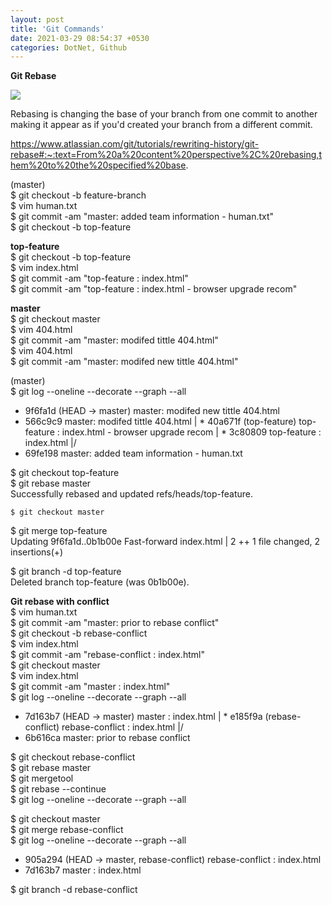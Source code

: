 ```yaml
---
layout: post
title: 'Git Commands'
date: 2021-03-29 08:54:37 +0530
categories: DotNet, Github
---
```


**Git Rebase**

![](https://wac-cdn.atlassian.com/dam/jcr:e4a40899-636b-4988-9774-eaa8a440575b/02.svg?cdnVersion=1521)

Rebasing is changing the base of your branch from one commit to another making it appear as if you'd created your branch from a different commit.

https://www.atlassian.com/git/tutorials/rewriting-history/git-rebase#:~:text=From%20a%20content%20perspective%2C%20rebasing,them%20to%20the%20specified%20base.

(master)  
$ git checkout -b feature-branch  
$ vim human.txt  
$ git commit -am "master: added team information - human.txt"  
$ git checkout -b top-feature

**top-feature**  
$ git checkout -b top-feature  
$ vim index.html  
$ git commit -am "top-feature : index.html"</br>
$ git commit -am "top-feature : index.html - browser upgrade recom"</br>

**master**  
$ git checkout master  
$ vim 404.html  
$ git commit -am "master: modifed tittle 404.html"</br>
$ vim 404.html  
$ git commit -am "master: modifed new tittle 404.html"  

(master)</br>
$ git log --oneline --decorate --graph --all  
* 9f6fa1d (HEAD -> master) master: modifed new tittle 404.html
* 566c9c9 master: modifed tittle 404.html
| * 40a671f (top-feature) top-feature : index.html - browser upgrade recom
| * 3c80809 top-feature : index.html
|/
* 69fe198 master: added team information - human.txt

$ git checkout top-feature  
$ git rebase master <br>
Successfully rebased and updated refs/heads/top-feature.  

```$ git checkout master  ```

$ git merge top-feature  
Updating 9f6fa1d..0b1b00e
Fast-forward
index.html | 2 ++
1 file changed, 2 insertions(+)

$ git branch -d top-feature  
Deleted branch top-feature (was 0b1b00e).


**Git rebase with conflict**  
$ vim human.txt  
$ git commit -am "master: prior to rebase conflict"  
$ git checkout -b rebase-conflict  
$ vim index.html  
$ git commit -am "rebase-conflict : index.html"  
$ git checkout master  
$ vim index.html  
$ git commit -am "master : index.html"  
$ git log --oneline --decorate --graph --all  
* 7d163b7 (HEAD -> master) master : index.html
| * e185f9a (rebase-conflict) rebase-conflict : index.html
|/
* 6b616ca master: prior to rebase conflict  

$ git checkout rebase-conflict  
$ git rebase master  
$ git mergetool  
$ git rebase --continue  
$ git log --oneline --decorate --graph --all  

$ git checkout master  
$ git merge rebase-conflict  
$ git log --oneline --decorate --graph --all
* 905a294 (HEAD -> master, rebase-conflict) rebase-conflict : index.html
* 7d163b7 master : index.html

$ git branch -d rebase-conflict  
